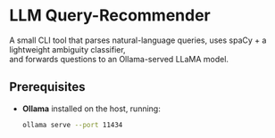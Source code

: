 # LLM Query-Recommender

A small CLI tool that parses natural-language queries, uses spaCy + a lightweight ambiguity classifier,  
and forwards questions to an Ollama-served LLaMA model.

## Prerequisites

- **Ollama** installed on the host, running:  
  ```bash
  ollama serve --port 11434